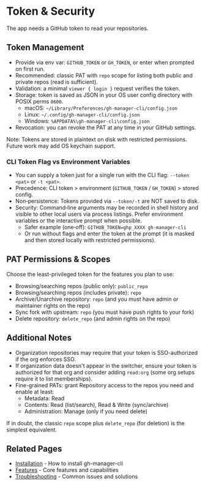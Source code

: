 # Token & Security

The app needs a GitHub token to read your repositories.

## Token Management

- Provide via env var: `GITHUB_TOKEN` or `GH_TOKEN`, or enter when prompted on first run.
- Recommended: classic PAT with `repo` scope for listing both public and private repos (read is sufficient).
- Validation: a minimal `viewer { login }` request verifies the token.
- Storage: token is saved as JSON in your OS user config directory with POSIX perms `0600`.
  - macOS: `~/Library/Preferences/gh-manager-cli/config.json`
  - Linux: `~/.config/gh-manager-cli/config.json`
  - Windows: `%APPDATA%\gh-manager-cli\config.json`
- Revocation: you can revoke the PAT at any time in your GitHub settings.

Note: Tokens are stored in plaintext on disk with restricted permissions. Future work may add OS keychain support.

### CLI Token Flag vs Environment Variables

- You can supply a token just for a single run with the CLI flag: `--token <pat>` or `-t <pat>`.
- Precedence: CLI token > environment (`GITHUB_TOKEN` / `GH_TOKEN`) > stored config.
- Non‑persistence: Tokens provided via `--token/-t` are NOT saved to disk.
- Security: Command‑line arguments may be recorded in shell history and visible to other local users via process listings. Prefer environment variables or the interactive prompt when possible.
  - Safer example (one‑off): `GITHUB_TOKEN=ghp_XXXX gh-manager-cli`
  - Or run without flags and enter the token at the prompt (it is masked and then stored locally with restricted permissions).

## PAT Permissions & Scopes

Choose the least-privileged token for the features you plan to use:

- Browsing/searching repos (public only): `public_repo`
- Browsing/searching repos (includes private): `repo`
- Archive/Unarchive repository: `repo` (and you must have admin or maintainer rights on the repo)
- Sync fork with upstream: `repo` (you must have push rights to your fork)
- Delete repository: `delete_repo` (and admin rights on the repo)

## Additional Notes

- Organization repositories may require that your token is SSO-authorized if the org enforces SSO.
- If organization data doesn't appear in the switcher, ensure your token is authorized for that org and consider adding `read:org` (some org setups require it to list memberships).
- Fine-grained PATs: grant Repository access to the repos you need and enable at least:
  - Metadata: Read
  - Contents: Read (list/search), Read & Write (sync/archive)
  - Administration: Manage (only if you need delete)
  
If in doubt, the classic `repo` scope plus `delete_repo` (for deletion) is the simplest equivalent.

## Related Pages

- [Installation](Installation.md) - How to install gh-manager-cli
- [Features](Features.md) - Core features and capabilities
- [Troubleshooting](Troubleshooting.md) - Common issues and solutions
